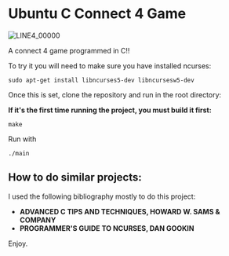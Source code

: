 # Ubuntu C Connect 4 Game

![LINE4_00000](https://user-images.githubusercontent.com/94434464/227171835-de8c34d8-7e04-4d01-86f2-f1595c293d9e.gif)

A connect 4 game programmed in C!!

To try it you will need to make sure you have installed ncurses:

```
sudo apt-get install libncurses5-dev libncursesw5-dev
```

Once this is set, clone the repository and run in the root directory:

__If it's the first time running the project, you must build it first:__
```
make
```

Run with
```
./main
```

## How to do similar projects:

I used the following bibliography mostly to do this project:

* __ADVANCED C TIPS AND TECHNIQUES, HOWARD W. SAMS & COMPANY__
* __PROGRAMMER'S GUIDE TO NCURSES, DAN GOOKIN__

Enjoy.
